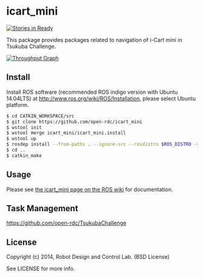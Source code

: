icart_mini
=================

[![Stories in Ready](https://badge.waffle.io/open-rdc/icart_mini.svg?label=ready&title=Ready)](http://waffle.io/open-rdc/icart_mini)

This package provides packages related to navigation of i-Cart mini in Tsukuba Challenge.

[![Throughput Graph](https://graphs.waffle.io/open-rdc/icart_mini/throughput.svg)](https://waffle.io/open-rdc/icart_mini/metrics) 

## Install

Install ROS software (recommended ROS indigo version with Ubuntu 14.04LTS) at http://www.ros.org/wiki/ROS/Installation, please select Ubuntu platform. 

```sh
$ cd CATKIN_WORKSPACE/src
$ git clone https://github.com/open-rdc/icart_mini
$ wstool init
$ wstool merge icart_mini/icart_mini.install
$ wstool up
$ rosdep install --from-paths . --ignore-src --rosdistro $ROS_DISTRO -y
$ cd ..
$ catkin_make
```

## Usage

Please see [the icart_mini page on the ROS wiki](http://wiki.ros.org/icart_mini) for documentation.

## Task Management

https://github.com/open-rdc/TsukubaChallenge

## License

Copyright (c) 2014, Robot Design and Control Lab. (BSD License)

See LICENSE for more info.

